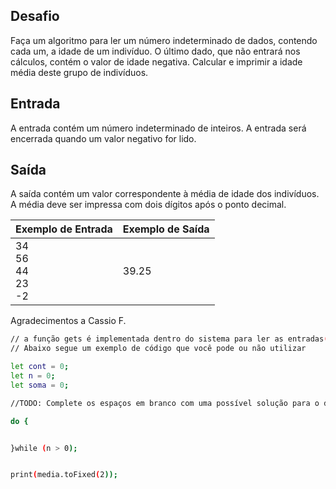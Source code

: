 ## Desafio

Faça um algoritmo para ler um número indeterminado de dados, contendo cada um, a idade de um indivíduo. O último dado, que não entrará nos cálculos, contém o valor de idade negativa. Calcular e imprimir a idade média deste grupo de indivíduos.

## Entrada

A entrada contém um número indeterminado de inteiros. A entrada será encerrada quando um valor negativo for lido.

## Saída

A saída contém um valor correspondente à média de idade dos indivíduos.
A média deve ser impressa com dois dígitos após o ponto decimal.

| Exemplo de Entrada | Exemplo de Saída|
| ---|--- |
| 34<br>56<br>44<br>23<br>-2 | 39.25 |

Agradecimentos a Cassio F.

```bash
// a função gets é implementada dentro do sistema para ler as entradas(inputs) dos dados e a função print para imprimir a saída (output) de dados.
// Abaixo segue um exemplo de código que você pode ou não utilizar

let cont = 0;
let n = 0;
let soma = 0;

//TODO: Complete os espaços em branco com uma possível solução para o desafio

do {


}while (n > 0);


print(media.toFixed(2));

```